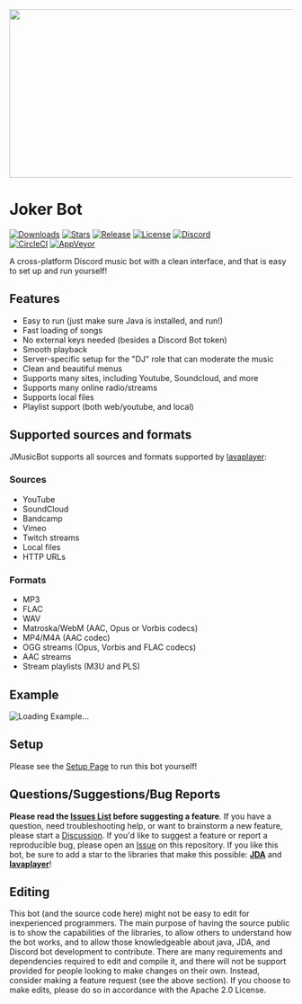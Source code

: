 <img src= "https://user-images.githubusercontent.com/114299126/215194542-5bb4a32b-8c29-4375-95bd-45858a9cb36f.png" width = "900px" height="300px">

# Joker Bot
[![Downloads](https://img.shields.io/github/downloads/clown83848474/Discord-Bot/total.svg)](https://github.com/jagrosh/MusicBot/releases/latest)
[![Stars](https://img.shields.io/github/stars/clown83848474/Discord-Bot.svg)](https://github.com/clown83848474/Discord-Bot)
[![Release](https://img.shields.io/github/release/clown83848474/Discord-Bot.svg)](https://github.com/clown83848474/Discord-Bot/releases/latest)
[![License](https://img.shields.io/github/license/clown83848474/Discord-Bot.svg)](https://github.com/clown83848474/Discord-Bot/blob/master/LICENSE)
[![Discord](https://discordapp.com/api/guilds/1057958354066096158/widget.png)](https://discord.gg/0p9LSGoRLu6Pet0k)<br>
[![CircleCI](https://img.shields.io/circleci/project/github/clown83848474/Discord-Bot/master.svg)](https://circleci.com/gh/clown83848474/Discord-Bot)
[![AppVeyor](https://ci.appveyor.com/api/projects/status/gdu6nyte5psj6xfk/branch/master?svg=true)](https://ci.appveyor.com/project/clown83848474/Discord-Bot/branch/master)

A cross-platform Discord music bot with a clean interface, and that is easy to set up and run yourself!

## Features
  * Easy to run (just make sure Java is installed, and run!)
  * Fast loading of songs
  * No external keys needed (besides a Discord Bot token)
  * Smooth playback
  * Server-specific setup for the "DJ" role that can moderate the music
  * Clean and beautiful menus
  * Supports many sites, including Youtube, Soundcloud, and more
  * Supports many online radio/streams
  * Supports local files
  * Playlist support (both web/youtube, and local)

## Supported sources and formats
JMusicBot supports all sources and formats supported by [lavaplayer](https://github.com/sedmelluq/lavaplayer#supported-formats):
### Sources
  * YouTube
  * SoundCloud
  * Bandcamp
  * Vimeo
  * Twitch streams
  * Local files
  * HTTP URLs
### Formats
  * MP3
  * FLAC
  * WAV
  * Matroska/WebM (AAC, Opus or Vorbis codecs)
  * MP4/M4A (AAC codec)
  * OGG streams (Opus, Vorbis and FLAC codecs)
  * AAC streams
  * Stream playlists (M3U and PLS)

## Example
![Loading Example...](https://i.imgur.com/kVtTKvS.gif)

## Setup
Please see the [Setup Page](https://jmusicbot.com/setup) to run this bot yourself!

## Questions/Suggestions/Bug Reports
**Please read the [Issues List](https://github.com/jagrosh/MusicBot/issues) before suggesting a feature**. If you have a question, need troubleshooting help, or want to brainstorm a new feature, please start a [Discussion](https://github.com/jagrosh/MusicBot/discussions). If you'd like to suggest a feature or report a reproducible bug, please open an [Issue](https://github.com/jagrosh/MusicBot/issues) on this repository. If you like this bot, be sure to add a star to the libraries that make this possible: [**JDA**](https://github.com/DV8FromTheWorld/JDA) and [**lavaplayer**](https://github.com/sedmelluq/lavaplayer)!

## Editing
This bot (and the source code here) might not be easy to edit for inexperienced programmers. The main purpose of having the source public is to show the capabilities of the libraries, to allow others to understand how the bot works, and to allow those knowledgeable about java, JDA, and Discord bot development to contribute. There are many requirements and dependencies required to edit and compile it, and there will not be support provided for people looking to make changes on their own. Instead, consider making a feature request (see the above section). If you choose to make edits, please do so in accordance with the Apache 2.0 License.
